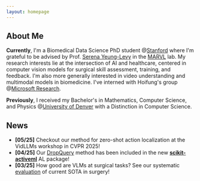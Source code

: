```yaml
---
layout: homepage
---
```


## About Me

**Currently**, I'm a Biomedical Data Science PhD student @[Stanford](https://www.stanford.edu/) where I'm grateful to be advised by Prof. [Serena Yeung-Levy](https://ai.stanford.edu/~syyeung/) in the [MARVL](https://marvl.stanford.edu/index.html) lab. My research interests lie at the intersection of AI and healthcare, centered in computer vision models for surgical skill assessment, training, and feedback. I'm also more generally interested in video understanding and multimodal models in biomedicine. I've interned with Hoifung's group @[Microsoft Research](https://www.microsoft.com/en-us/research/people/hoifung/).

**Previously**, I received my Bachelor's in Mathematics, Computer Science, and Physics @[University of Denver](https://www.du.edu/) with a Distinction in Computer Science.

## News

- **[05/25]** Checkout our method for zero-shot action localization at the VidLLMs workshop in CVPR 2025!
- **[04/25]** Our [DropQuery](https://github.com/sanketx/AL-foundation-models) method has been included in the new **[scikit-activeml](https://github.com/scikit-activeml/scikit-activeml)** AL package!
- **[03/25]** How good are VLMs at surgical tasks? See our systematic [evaluation](https://arxiv.org/abs/2504.02799) of current SOTA in surgery!
<!-- - **[05/24]** Checkout our latest work proposing [DropQuery](https://github.com/sanketx/AL-foundation-models): a new, simple, and effective AL strategy leveraging the representations of foundation models, accepted to TMLR!
- **[01/24]** Our work in assessing intraoperative blood loss and surgical skill in laparoscopic cholecystectomy videos has been published @ NEJM AI! -->
